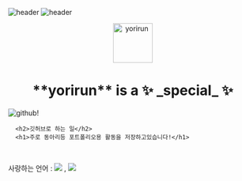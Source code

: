 ![header](https://capsule-render.vercel.app/api?type=waving&color=#ffffff&height=150&section=header&text=yorirun&fontColor=000000&fontSize=70&animation=blink)
![header](https://capsule-render.vercel.app/api?text=yorirun)
<div align = "center">
 <img aria-label="yorirun" src="https://avatars.githubusercontent.com/u/117011631?s=40&amp;v=4" alt="yorirun" size="80" height="80" width="80">
<h1>**yorirun** is a ✨ _special_ ✨</h1>
 </div>

<div>
<img src="https://img.shields.io/badge/github-181717?style=for-the-badge&logo=github&logoColor=white" alt = "github!">
<div>
 
      <h2>깃허브로 하는 일</h2>
      <h1>주로 동아리등 포트폴리오용 활동을 저장하고있습니다!</h1>
 
 <script> alert("why don't you check my repository?") </script>
 <br>
 
 사랑하는 언어  : <img src="https://img.shields.io/badge/Python-3776AB?style=for-the-badge&logo=Python&logoColor=white"> , <img src="https://img.shields.io/badge/C-A8B9CC?style=for-the-badge&logo=C&logoColor=white">
 
<!--
**yorirun/yorirun** is a ✨ _special_ ✨ repository because its `README.md` (this file) appears on your GitHub profile.
